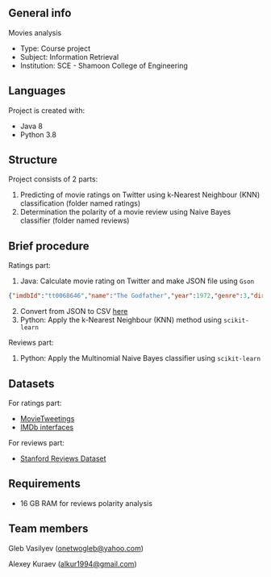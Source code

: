 ## General info
Movies analysis

* Type: Course project
* Subject: Information Retrieval
* Institution: SCE - Shamoon College of Engineering
	
## Languages
Project is created with:
* Java 8
* Python 3.8

## Structure
Project consists of 2 parts:

1) Predicting of movie ratings on Twitter using k-Nearest Neighbour (KNN) classification (folder named ratings)
2) Determination the polarity of a movie review using Naive Bayes classifier (folder named reviews) 

## Brief procedure
Ratings part: 
1) Java: Calculate movie rating on Twitter and make JSON file using `Gson`
```json
{"imdbId":"tt0068646","name":"The Godfather","year":1972,"genre":3,"directorId":338,"imdbRating":3,"numOfVotesImdb":1599754,"twitterRating":3,"numOfVotesTwitter":693}
```
2) Convert from JSON to CSV [here](https://json-csv.com/)
3) Python: Apply the k-Nearest Neighbour (KNN) method using `scikit-learn`

Reviews part:
1) Python: Apply the Multinomial Naive Bayes classifier using `scikit-learn`

## Datasets
For ratings part:
* [MovieTweetings](https://github.com/sidooms/MovieTweetings.git)
* [IMDb interfaces](https://www.imdb.com/interfaces/)

For reviews part:
* [Stanford Reviews Dataset](https://ai.stanford.edu/~amaas/data/sentiment/)

## Requirements

* 16 GB RAM for reviews polarity analysis

## Team members

Gleb Vasilyev (onetwogleb@yahoo.com)

Alexey Kuraev (alkur1994@gmail.com)
